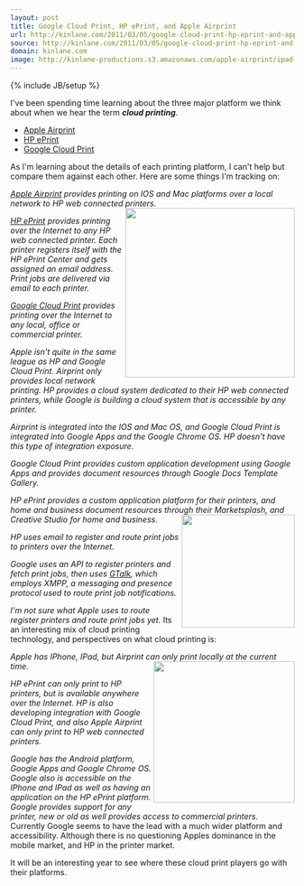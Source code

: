 ```yaml
---
layout: post
title: Google Cloud Print, HP ePrint, and Apple Airprint
url: http://kinlane.com/2011/03/05/google-cloud-print-hp-eprint-and-apple-airprint/
source: http://kinlane.com/2011/03/05/google-cloud-print-hp-eprint-and-apple-airprint/
domain: kinlane.com
image: http://kinlane-productions.s3.amazonaws.com/apple-airprint/ipad-and-airprint.jpg
---
```

{% include JB/setup %}

<p>
     I've been spending time learning about the three major platform we think about when we hear the term <strong><em>cloud printing</em></strong>.
</p>
<ul class="mainlist">
     <li>
          <a title="Apple Airprint" href="http://www.kinlane.com/2011/03/apple-airprint/">Apple Airprint</a>
     </li>
     <li>
          <a title="HP ePrint" href="http://www.kinlane.com/2011/03/hp-eprint-web-connected-printers/">HP ePrint</a>
     </li>
     <li>
          <a title="Google Cloud Print" href="http://www.kinlane.com/2011/03/google-cloud-print/">Google Cloud Print</a>
     </li>
</ul>
<p>
     As I'm learning about the details of each printing platform, I can't help but compare them against each other. Here are some things I'm tracking on:
</p>
<p class="c2">
     <em><a title="Apple Airprint" href="http://support.apple.com/kb/ht4356">Apple Airprint</a> provides printing on IOS and Mac platforms over a local network to HP web connected printers.</em> <img class="c1" src="http://kinlane-productions.s3.amazonaws.com/apple-airprint/ipad-and-airprint.jpg" alt="" width="300" align="right" />
</p>
<p class="c2">
     <em><a title="HP ePrint" href="http://h30495.www3.hp.com/about/eprint">HP ePrint</a> provides printing over the Internet to any HP web connected printer. Each printer registers itself with the HP ePrint Center and gets assigned an email address. Print jobs are delivered via email to each printer.</em>
</p>
<p class="c2">
     <em><a title="Google Cloud Print" href="http://code.google.com/apis/cloudprint/docs/overview.html">Google Cloud Print</a> provides printing over the Internet to any local, office or commercial printer.</em>
</p>
<p class="c2">
     <em>Apple isn't quite in the same league as HP and Google Cloud Print. Airprint only provides local network printing. HP provides a cloud system dedicated to their HP web connected printers, while Google is building a cloud system that is accessible by any printer.</em>
</p>
<p class="c2">
     <em>Airprint is integrated into the IOS and Mac OS, and Google Cloud Print is integrated into Google Apps and the Google Chrome OS. HP doesn't have this type of integration exposure.</em>
</p>
<p class="c2">
     <em>Google Cloud Print provides custom application development using Google Apps and provides document resources through Google Docs Template Gallery.</em>
</p>
<p class="c2">
     <em>HP ePrint provides a custom application platform for their printers, and home and business document resources through their Marketsplash, and Creative Studio for home and business.</em> <img class="c1" src="http://kinlane-productions.s3.amazonaws.com/HP-ePrint/hp_eprint_center.jpg" alt="" width="200" align="right" />
</p>
<p class="c2">
     <em>HP uses email to register and route print jobs to printers over the Internet.</em>
</p>
<p class="c2">
     <em>Google uses an API to register printers and fetch print jobs, then uses <a class="zem_slink" title="Google Talk" rel="homepage" href="http://www.google.com/talk/">GTalk</a>, which employs XMPP, a messaging and presence protocol used to route print job notifications.</em>
</p>
<p class="c2">
     <em>I'm not sure what Apple uses to route register printers and route print jobs yet.</em> Its an interesting mix of cloud printing technology, and perspectives on what cloud printing is:
</p>
<p class="c2">
     <em>Apple has IPhone, IPad, but Airprint can only print locally at the current time.</em> <img class="c1" src="http://kinlane-productions.s3.amazonaws.com/google-cloud-print/google-cloud-print.png" alt="" width="250" align="right" />
</p>
<p class="c2">
     <em>HP ePrint can only print to HP printers, but is available anywhere over the Internet. HP is also developing integration with Google Cloud Print, and also Apple Airprint can only print to HP web connected printers.</em>
</p>
<p class="c2">
     <em>Google has the Android platform, Google Apps and Google Chrome OS. Google also is accessible on the IPhone and IPad as well as having an application on the HP ePrint platform. Google provides support for any printer, new or old as well provides access to commercial printers.</em> Currently Google seems to have the lead with a much wider platform and accessibility. Although there is no questioning Apples dominance in the mobile market, and HP in the printer market.
</p>
<p>
     It will be an interesting year to see where these cloud print players go with their platforms.
</p>